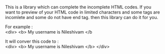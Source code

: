 This is a library which can complete the incomplete HTML codes.
If you want to preview of your HTML code in limited characters and some tags are incomlete and some do not have end tag. then this library can do it for you.

For example :  
            &lt;div&gt; &lt;b&gt; My username is Nileshivam &lt;/b
            
It will conver this code to  :  
            &lt;div&gt; &lt;b&gt; My username is Nileshivam &lt;/b&gt; &lt;/div&gt;
